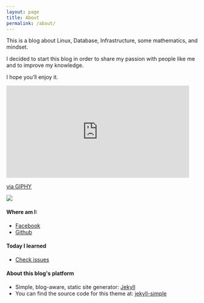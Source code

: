 ```yaml
---
layout: page
title: About
permalink: /about/
---
```


This is a blog about Linux, Database, Infrastructure, some mathematics, and mindset.

I decided to start this blog in order to share my passion with people like me and to improve my knowledge.

I hope you’ll enjoy it.

<iframe src="https://giphy.com/embed/xUA7bhWIfVafdRFeQ8" width="480" height="242" frameBorder="0" class="giphy-embed" allowFullScreen></iframe><p><a href="https://giphy.com/gifs/xUA7bhWIfVafdRFeQ8">via GIPHY</a></p>

![](https://j.gifs.com/vgAO0n.gif)

#### Where am I:
* [Facebook](https://web.facebook.com/huynhtrunghieu.cs)
* [Github](https://github.com/hieuhtr)

#### Today I learned
* [Check issues](https://github.com/hieuhtr/Blog/issues)

#### About this blog's platform
* Simple, blog-aware, static site generator: [Jekyll](https://jekyllrb.com)
* You can find the source code for this theme at: [jekyll-simple](https://github.com/wild-flame/jekyll-simple)